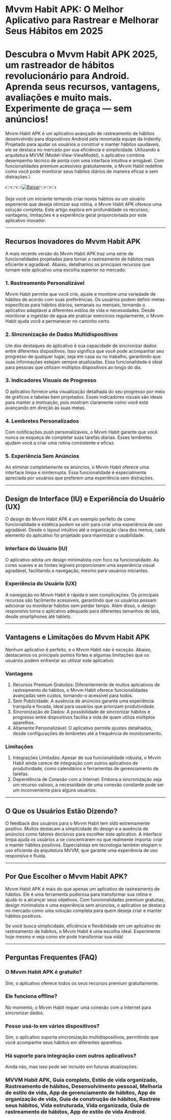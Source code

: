 # Mvvm Habit APK: O Melhor Aplicativo para Rastrear e Melhorar Seus Hábitos em 2025
# Descubra o Mvvm Habit APK 2025, um rastreador de hábitos revolucionário para Android. Aprenda seus recursos, vantagens, avaliações e muito mais. Experimente de graça — sem anúncios!



Mvvm Habit APK é um aplicativo avançado de rastreamento de hábitos desenvolvido para dispositivos Android pela renomada equipe da Indently. Projetado para ajudar os usuários a construir e manter hábitos saudáveis, ele se destaca no mercado por sua eficiência e simplicidade. Utilizando a arquitetura MVVM (Model-View-ViewModel), o aplicativo combina desempenho técnico de ponta com uma interface intuitiva e amigável. Com funcionalidades premium acessíveis gratuitamente, o Mvvm Habit redefine como você pode monitorar seus hábitos diários de maneira eficaz e sem distrações.\

👉👉👉[![Baixar](https://img.shields.io/badge/𝙳𝚘𝚠𝚗𝚕𝚘𝚊𝚍-𝙲𝚕𝚒𝚌𝚔%20𝙷𝚎𝚛𝚎-brightgreen)](https://www-rupesholee-com-np.translate.goog/2025/01/mvvmhabit-apk.html?_x_tr_sl=en&_x_tr_tl=es&_x_tr_hl=en-US&_x_tr_pto=wapp)👈👈👈

  

Seja você um iniciante tentando criar novos hábitos ou um usuário experiente que deseja otimizar sua rotina, o Mvvm Habit APK oferece uma solução completa. Este artigo explora em profundidade os recursos, vantagens, limitações e a experiência geral proporcionada por este aplicativo inovador.

---

## Recursos Inovadores do Mvvm Habit APK

A mais recente versão do Mvvm Habit APK traz uma série de funcionalidades projetadas para tornar o rastreamento de hábitos mais eficiente e agradável. Abaixo, detalhamos os principais recursos que tornam este aplicativo uma escolha superior no mercado:

### 1. Rastreamento Personalizável
Mvvm Habit permite que você crie, ajuste e monitore uma variedade de hábitos de acordo com suas preferências. Os usuários podem definir metas específicas para hábitos diários, semanais ou mensais, tornando o aplicativo adaptável a diferentes estilos de vida e necessidades. Desde monitorar a ingestão de água até praticar exercícios regularmente, o Mvvm Habit ajuda você a permanecer no caminho certo.

### 2. Sincronização de Dados Multidispositivos
Um dos destaques do aplicativo é sua capacidade de sincronizar dados entre diferentes dispositivos. Isso significa que você pode acompanhar seu progresso de qualquer lugar, seja em casa ou no trabalho, garantindo que suas informações estejam sempre atualizadas. Essa funcionalidade é ideal para pessoas que utilizam múltiplos dispositivos ao longo do dia.

### 3. Indicadores Visuais de Progresso
O aplicativo fornece uma visualização detalhada do seu progresso por meio de gráficos e tabelas bem projetados. Esses indicadores visuais são ideais para manter a motivação, pois mostram claramente como você está avançando em direção às suas metas.

### 4. Lembretes Personalizados
Com notificações push personalizáveis, o Mvvm Habit garante que você nunca se esqueça de completar suas tarefas diárias. Esses lembretes ajudam você a criar uma rotina consistente e eficaz.

### 5. Experiência Sem Anúncios
Ao eliminar completamente os anúncios, o Mvvm Habit oferece uma interface limpa e ininterrupta. Essa funcionalidade é especialmente apreciada por usuários que preferem uma experiência sem distrações.

---

## Design de Interface (IU) e Experiência do Usuário (UX)

O design do Mvvm Habit APK é um exemplo perfeito de como funcionalidade e estética podem se unir para criar uma experiência de uso agradável. Desde o layout intuitivo até a organização clara dos menus, cada elemento do aplicativo foi projetado para maximizar a usabilidade.

### Interface do Usuário (IU)
O aplicativo adota um design minimalista com foco na funcionalidade. As cores suaves e as fontes legíveis proporcionam uma experiência visual agradável, facilitando a navegação, mesmo para usuários iniciantes.

### Experiência do Usuário (UX)
A navegação no Mvvm Habit é rápida e sem complicações. Os principais recursos são facilmente acessíveis, garantindo que os usuários possam adicionar ou monitorar hábitos sem perder tempo. Além disso, o design responsivo torna o aplicativo adequado para diferentes tamanhos de tela, desde smartphones até tablets.

---

## Vantagens e Limitações do Mvvm Habit APK

Nenhum aplicativo é perfeito, e o Mvvm Habit não é exceção. Abaixo, destacamos os principais pontos fortes e algumas limitações que os usuários podem enfrentar ao utilizar este aplicativo:

### Vantagens
1. Recursos Premium Gratuitos: Diferentemente de muitos aplicativos de rastreamento de hábitos, o Mvvm Habit oferece funcionalidades avançadas sem custos, tornando-o acessível para todos.
2. Sem Publicidade: A ausência de anúncios garante uma experiência tranquila e focada, ideal para usuários que priorizam produtividade.
3. Sincronização de Dados: A possibilidade de sincronizar hábitos e progresso entre dispositivos facilita a vida de quem utiliza múltiplos aparelhos.
4. Altamente Personalizável: O aplicativo permite ajustes detalhados, desde configurações de lembretes até a frequência de monitoramento.

### Limitações
1. Integrações Limitadas: Apesar de sua funcionalidade robusta, o Mvvm Habit ainda carece de integração com outros aplicativos de produtividade, como calendários e ferramentas de gerenciamento de tarefas.
2. Dependência de Conexão com a Internet: Embora a sincronização seja um recurso valioso, a necessidade de uma conexão constante pode ser um inconveniente para alguns usuários.

---

## O Que os Usuários Estão Dizendo?

O feedback dos usuários para o Mvvm Habit tem sido extremamente positivo. Muitos destacam a simplicidade do design e a ausência de anúncios como fatores decisivos para escolher este aplicativo. A interface limpa ajuda os usuários a se concentrarem no que realmente importa: criar e manter hábitos positivos. Especialistas em tecnologia também elogiam o uso eficiente da arquitetura MVVM, que garante uma experiência de uso responsiva e fluida.

---

## Por Que Escolher o Mvvm Habit APK?

Mvvm Habit APK é mais do que apenas um aplicativo de rastreamento de hábitos. Ele é uma ferramenta poderosa para transformar sua rotina e ajudá-lo a alcançar seus objetivos. Com funcionalidades premium gratuitas, design minimalista e uma experiência sem anúncios, o aplicativo se destaca no mercado como uma solução completa para quem deseja criar e manter hábitos positivos.

Se você busca simplicidade, eficiência e flexibilidade em um aplicativo de rastreamento de hábitos, o Mvvm Habit é uma escolha ideal. Experimente hoje mesmo e veja como ele pode transformar sua vida!

---

## Perguntas Frequentes (FAQ)

### O Mvvm Habit APK é gratuito?
Sim, o aplicativo oferece todos os seus recursos premium gratuitamente.

### Ele funciona offline?
No momento, o Mvvm Habit requer uma conexão com a Internet para sincronizar dados.

### Posso usá-lo em vários dispositivos?
Sim, o aplicativo suporta sincronização multidispositivos, permitindo que você acompanhe seus hábitos em diferentes aparelhos.

### Há suporte para integração com outros aplicativos?
Ainda não, mas isso pode ser incluído em futuras atualizações.
### **MVVM Habit APK**, **Guia completo**, **Estilo de vida organizado**, **Rastreamento de hábitos**, **Desenvolvimento pessoal**, **Melhoria de estilo de vida**, **App de gerenciamento de hábitos**, **App de organização de vida**, **Guia de construção de hábitos**, **Rastreie seus hábitos**, **Vida estruturada**, **Vida organizada**, **Guia de rastreamento de hábitos**, **App de estilo de vida Android**.
